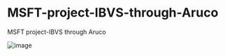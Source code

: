 # MSFT-project-IBVS-through-Aruco
MSFT project-IBVS through Aruco


![image](https://github.com/kebiabc/MSFT-project-IBVS-through-Aruco/assets/33951067/e484f166-97ed-4e7d-882b-d5d8e13ef36a)
